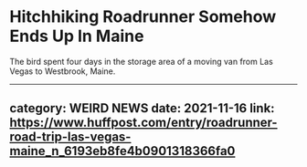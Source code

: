 # Hitchhiking Roadrunner Somehow Ends Up In Maine

The bird spent four days in the storage area of a moving van from Las Vegas to Westbrook, Maine.

---
category: WEIRD NEWS
date: 2021-11-16
link: https://www.huffpost.com/entry/roadrunner-road-trip-las-vegas-maine_n_6193eb8fe4b0901318366fa0
---
